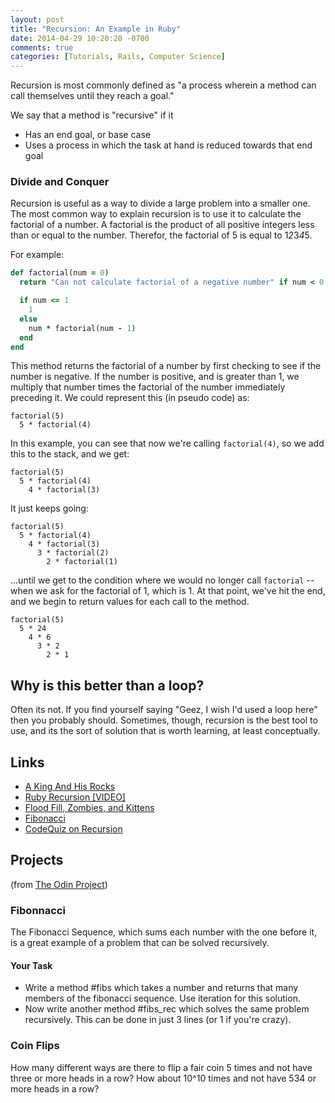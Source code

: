 ```yaml
---
layout: post
title: "Recursion: An Example in Ruby"
date: 2014-04-29 10:20:20 -0700
comments: true
categories: [Tutorials, Rails, Computer Science]
---
```


Recursion is most commonly defined as "a process wherein a method can call themselves until they reach a goal."
<!-- more -->
We say that a method is "recursive" if it

- Has an end goal, or base case
- Uses a process in which the task at hand is reduced towards that end goal

### Divide and Conquer

Recursion is useful as a way to divide a large problem into a smaller one. The most common way to explain recursion is to use it to calculate the factorial of a number. A factorial is the product of all positive integers less than or equal to the number. Therefor, the factorial of 5 is equal to 1*2*3*4*5. 

For example:

```ruby
def factorial(num = 0)
  return "Can not calculate factorial of a negative number" if num < 0

  if num <= 1
    1
  else
    num * factorial(num - 1)
  end
end
```

This method returns the factorial of a number by first checking to see if the number is negative. If the number is positive, and is greater than 1, we multiply that number times the factorial of the number immediately preceding it. We could represent this (in pseudo code) as:

```
factorial(5)
  5 * factorial(4)
```

In this example, you can see that now we're calling ```factorial(4)```, so we add this to the stack, and we get:

```
factorial(5)
  5 * factorial(4)
    4 * factorial(3)
```

It just keeps going:

```
factorial(5)
  5 * factorial(4)
    4 * factorial(3)
      3 * factorial(2)
        2 * factorial(1)
```

...until we get to the condition where we would no longer call ```factorial``` -- when we ask for the factorial of 1, which is 1. At that point, we've hit the end, and we begin to return values for each call to the method.

```
factorial(5)
  5 * 24
    4 * 6
      3 * 2
        2 * 1 
```

## Why is this better than a loop?

Often its not. If you find yourself saying "Geez, I wish I'd used a loop here" then you probably should. Sometimes, though, recursion is the best tool to use, and its the sort of solution that is worth learning, at least conceptually.

## Links

* [A King And His Rocks](http://ruby.bastardsbook.com/chapters/recursion/)
* [Ruby Recursion [VIDEO]](http://vimeo.com/24716767)
* [Flood Fill, Zombies, and Kittens](http://inventwithpython.com/blog/2011/08/11/recursion-explained-with-the-flood-fill-algorithm-and-zombies-and-cats/)
* [Fibonacci](http://kittykaraoke.tumblr.com/post/70391881556/fibonacci-with-memoization)
* [CodeQuiz on Recursion](http://www.codequizzes.com/topics/5/quizzes/7)

## Projects
(from [The Odin Project](http://www.theodinproject.com/courses/ruby-programming/lessons/recursion))
### Fibonnacci

The Fibonacci Sequence, which sums each number with the one before it, is a great example of a problem that can be solved recursively.

#### Your Task
  + Write a method #fibs which takes a number and returns that many members of the fibonacci sequence. Use iteration for this solution.
  + Now write another method #fibs_rec which solves the same problem recursively. This can be done in just 3 lines (or 1 if you're crazy).

### Coin Flips

How many different ways are there to flip a fair coin 5 times and not have three or more heads in a row? How about 10^10 times and not have 534 or more heads in a row?

